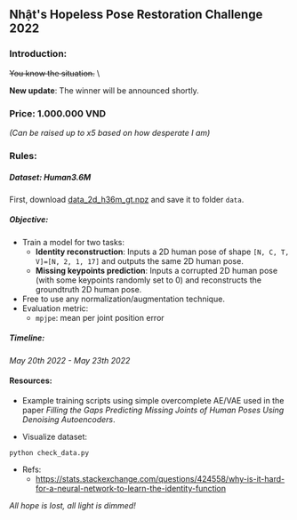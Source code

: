 ## Nhật's Hopeless Pose Restoration Challenge 2022

### Introduction:

~~You know the situation.~~ \

**New update**: The winner will be announced shortly.

### Price: 1.000.000 VND

_(Can be raised up to x5 based on how desperate I am)_

### Rules:

##### Dataset: **Human3.6M**

First,
download [data_2d_h36m_gt.npz](https://drive.google.com/file/d/1Ceg319Fpj5ZM_kSjQttITz_r2UNgddmX/view?usp=sharing) and
save it to folder `data`.

##### Objective:

- Train a model for two tasks:
    - **Identity reconstruction**: Inputs a 2D human pose of shape `[N, C, T, V]=[N, 2, 1, 17]` and outputs the same 2D
      human pose.
    - **Missing keypoints prediction**: Inputs a corrupted 2D human pose (with some keypoints randomly set to 0) and reconstructs the groundtruth 2D human
      pose.
- Free to use any normalization/augmentation technique.
- Evaluation metric:
    - `mpjpe`: mean per joint position error

##### Timeline:

_May 20th 2022 - May 23th 2022_

#### Resources:

- Example training scripts using simple overcomplete AE/VAE used in the paper _Filling the Gaps Predicting Missing Joints of Human Poses
  Using Denoising Autoencoders_.

- Visualize dataset:

```terminal
python check_data.py
```

- Refs:
  - https://stats.stackexchange.com/questions/424558/why-is-it-hard-for-a-neural-network-to-learn-the-identity-function

_All hope is lost, all light is dimmed!_
